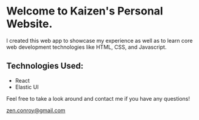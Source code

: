 # Welcome to Kaizen's Personal Website.

I created this web app to showcase my experience as well as to learn core web development technologies like HTML, CSS, and Javascript.

## Technologies Used:

* React
* Elastic UI

Feel free to take a look around and contact me if you have any questions!

zen.conroy@gmail.com
